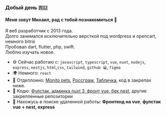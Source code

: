 ###  Добый день 🇷🇺

#### Меня зовут Михаил, рад с тобой познакомиться 🤝

Я веб разработчик с 2013 года.</br>
Долго занимался исключительно версткой под wordpress и opencart, немного bitrix</br>
Пробовал dart, flutter, php, swift.</br>
Люблю изучать новое.

- ⚙️ Сейчас работаю с:  `javascript`, `typescript`, `vue`, `nuxt`, `nodejs`, `express`, `nestjs`, `html`,`css`, `tailwind`, `github 😀`, `figma`
- 🌍 Немного: `react`
- 💅 Отдеплоино: [Monito pets](https://monito-pets-vue3.netlify.app), [Россграм](https://rossgram-vue3.netlify.app/), [Табличка](https://data-table-vue3.netlify.app/), код в закрепах ниже.
- 💅 Кодю: [Фулстак, админка nuxt 3, фронт vue, бек nest](https://github.com/prostohttp/kicks), другие закрепленные репозитории
- 💬 Нахожусь в поиске удаленной работы: **Фронтенд на vue**, **фулстак vue + nest, express**
